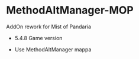 # MethodAltManager-MOP

AddOn rework for Mist of Pandaria
+ 5.4.8 Game version 

+ Use MethodAltManager mappa
